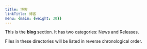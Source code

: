 ```yaml
---
title: 博客
linkTitle: 博客
menu: {main: {weight: 30}}
---
```


This is the **blog** section. It has two categories: News and Releases.

Files in these directories will be listed in reverse chronological order.
